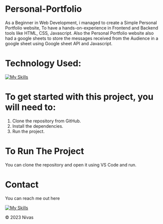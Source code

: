 # Personal-Portfolio
As a Beginner in Web Development, i managed to create a Simple Personal Portfolio website, To have a hands-on-experience in Frontend and Backend tools like HTML, CSS, Javascript. Also the Personal Portfolio website also had a google sheets to store the messages received from the Audience in a google sheet using Google sheet API and Javascript.


# Technology Used:

[![My Skills](https://skillicons.dev/icons?i=html,css,js)](#)


# To get started with this project, you will need to:

1. Clone the repository from GitHub.
2. Install the dependencies.
3. Run the project.


# To Run The Project
You can clone the repository and open it using VS Code and run.

# Contact

You can reach me out here

[![My Skills](https://skillicons.dev/icons?i=linkedin)](https://www.linkedin.com/in/nivas-r-21257a205/)


© 2023 Nivas
